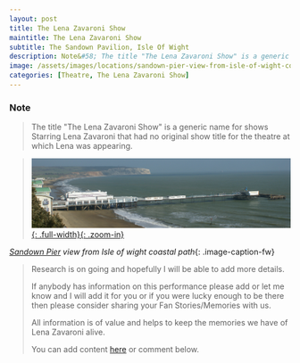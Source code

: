 ```yaml
---
layout: post
title: The Lena Zavaroni Show
maintitle: The Lena Zavaroni Show
subtitle: The Sandown Pavilion, Isle Of Wight
description: Note&#58; The title "The Lena Zavaroni Show" is a generic name for shows Starring Lena Zavaroni that had no original show title for the theatre at which Lena was appearing.
image: /assets/images/locations/sandown-pier-view-from-isle-of-wight-coastal-path.jpg
categories: [Theatre, The Lena Zavaroni Show]
---
```


### Note
> The title "The Lena Zavaroni Show" is a generic name for shows Starring Lena Zavaroni that had no original show title for the theatre at which Lena was appearing.

> [![The Lena Zavaroni Show - The Sandown Pavilion, Isle Of Wight](/assets/images/locations/sandown-pier-view-from-isle-of-wight-coastal-path.jpg){: .full-width}{: .zoom-in}](/assets/images/locations/sandown-pier-view-from-isle-of-wight-coastal-path.jpg)

<cite>[Sandown Pier](https://www.google.com/maps/d/u/0/viewer?mid=1D1D0ERV_FQMNb9XZzJ-J3yUlK8aI4vhI&ll=50.65239140000001%2C-1.1550979999999527&z=19) view from Isle of wight coastal path</cite>{: .image-caption-fw}

> Research is on going and hopefully I will be able to add more details.
>
> If anybody has information on this performance please add or let me know and I will add it for you or if you were lucky enough to be there then please consider sharing your Fan Stories/Memories with us.
>
> All information is of value and helps to keep the memories we have of Lena Zavaroni alive.
>
> You can add content [here](https://github.com/FanzOfLenaZavaroni/fanzoflenazavaroni.github.io) or comment below.

